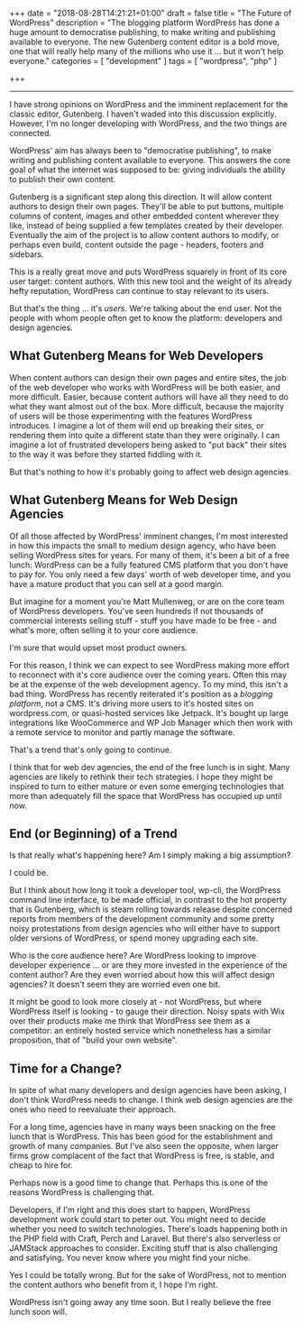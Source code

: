 +++
date = "2018-08-28T14:21:21+01:00"
draft = false
title = "The Future of WordPress"
description = "The blogging platform WordPress has done a huge amount to democratise publishing, to make writing and publishing available to everyone. The new Gutenberg content editor is a bold move, one that will really help many of the millions who use it ... but it won't help everyone."
categories = [
  "development"
]
tags = [
    "wordpress",
   "php"
]

+++

---
I have strong opinions on WordPress and the imminent replacement for the classic editor, Gutenberg. I haven't waded into this discussion explicitly. However, I'm no longer developing with WordPress, and the two things are connected.

WordPress' aim has always been to "democratise publishing", to make writing and publishing content available to everyone. This answers the core goal of what the internet was supposed to be: giving individuals the ability to publish their own content.

Gutenberg is a significant step along this direction. It will allow content authors to design their own pages. They'll be able to put buttons, multiple columns of content, images and other embedded content wherever they like, instead of being supplied a few templates created by their developer. Eventually the aim of the project is to allow content authors to modify, or perhaps even build, content outside the page - headers, footers and sidebars.

This is a really great move and puts WordPress squarely in front of its core user target: content authors. With this new tool and the  weight of its already hefty reputation, WordPress can continue to stay relevant to its users.

But that's the thing ... it's _users_. We're talking about the end user. Not the people with whom people often get to know the platform: developers and design agencies.

## What Gutenberg Means for Web Developers

When content authors can design their own pages and entire sites, the job of the web developer who works with WordPress will be both easier, and more difficult. Easier, because content authors will have all they need to do what they want almost out of the box. More difficult, because the majority of users will be those experimenting with the features WordPress introduces. I imagine a lot of them will end up breaking their sites, or rendering them into quite a different state than they were originally. I can imagine a lot of frustrated developers being asked to "put back" their sites to the way it was before they started fiddling with it.

But that's nothing to how it's probably going to affect web design agencies.

## What Gutenberg Means for Web Design Agencies

Of all those affected by WordPress' imminent changes, I'm most interested in how this impacts the small to medium design agency, who have been selling WordPress sites for years. For many of them, it's been a bit of a free lunch: WordPress can be a fully featured CMS platform that you don't have to pay for. You only need a few days' worth of web developer time, and you have a mature product that you can sell at a good margin.

But imagine for a moment you're Matt Mullenweg, or are on the core team of WordPress developers. You've seen hundreds if not thousands of commercial interests selling stuff - stuff you have made to be free - and what's more, often selling it to your core audience.

I'm sure that would upset most product owners.

For this reason, I think we can expect to see WordPress making more effort to reconnect with it's core audience over the coming years. Often this may be at the expense of the web development agency. To my mind, this isn't a bad thing. WordPress has recently reiterated it's position as a _blogging platform_, not a CMS. It's driving more users to it's hosted sites on wordpress.com, or quasi-hosted services like Jetpack. It's bought up large integrations like WooCommerce and WP Job Manager which then work with a remote service to monitor and partly manage the software.

That's a trend that's only going to continue.

I think that for web dev agencies, the end of the free lunch is in sight. Many agencies are likely to rethink their tech strategies. I hope they might be inspired to turn to either mature or even some emerging technologies that more than adequately fill the space that WordPress has occupied up until now.

## End (or Beginning) of a Trend

Is that really what's happening here? Am I simply making a big assumption?

I could be.

But I think about how long it took a developer tool, wp-cli, the WordPress command line interface, to be made official, in contrast to the hot property that is Gutenberg, which is steam rolling towards release despite concerned reports from members of the development community and some pretty noisy protestations from design agencies who will either have to support older versions of WordPress, or spend money upgrading each site.

Who is the core audience here? Are WordPress looking to improve developer experience ... or are they more invested in the experience of the content author? Are they even worried about how this will affect design agencies? It doesn't seem they are worried even one bit.

It might be good to look more closely at - not WordPress, but where WordPress itself is looking - to gauge their direction. Noisy spats with Wix over their products make me think that WordPress see them as a competitor: an entirely hosted service which nonetheless has a similar proposition, that of "build your own website".

## Time for a Change?

In spite of what many developers and design agencies have been asking, I don't think WordPress needs to change. I think web design agencies are the ones who need to reevaluate their approach.

For a long time, agencies have in many ways been snacking on the free lunch that is WordPress. This has been good for the establishment and growth of many companies. But I've also seen the opposite, when larger firms grow complacent of the fact that WordPress is free, is stable, and cheap to hire for.

Perhaps now is a good time to change that. Perhaps this is one of the reasons WordPress is challenging that.

Developers, if I'm right and this does start to happen, WordPress development work could start to peter out. You might need to decide whether you need to switch technologies. There's loads happening both in the PHP field with Craft, Perch and Laravel. But there's also serverless or JAMStack approaches to consider. Exciting stuff that is also challenging and satisfying. You never know where you might find your niche.

Yes I could be totally wrong. But for the sake of WordPress, not to mention the content authors who benefit from it, I hope I'm right.

WordPress isn't going away any time soon. But I really believe the free lunch soon will.

